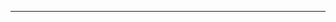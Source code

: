 <!--
CO_OP_TRANSLATOR_METADATA:
{
  "original_hash": "5bda4f2cfb3f11d2ced64f37350d8be5",
  "translation_date": "2025-08-28T20:34:22+00:00",
  "source_file": "README.md",
  "language_code": "sw"
}
-->


---

